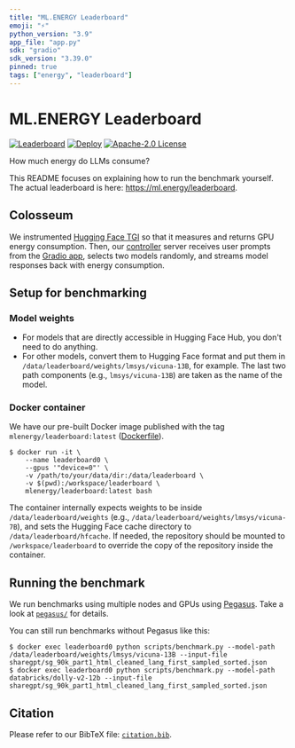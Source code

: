 ```yaml
---
title: "ML.ENERGY Leaderboard"
emoji: "⚡"
python_version: "3.9"
app_file: "app.py"
sdk: "gradio"
sdk_version: "3.39.0"
pinned: true
tags: ["energy", "leaderboard"]
---
```


# ML.ENERGY Leaderboard

[![Leaderboard](https://custom-icon-badges.herokuapp.com/badge/ML.ENERGY-Leaderboard-blue.svg?logo=ml-energy-2)](https://ml.energy/leaderboard)
[![Deploy](https://github.com/ml-energy/leaderboard/actions/workflows/push_spaces.yaml/badge.svg?branch=web)](https://github.com/ml-energy/leaderboard/actions/workflows/push_spaces.yaml)
[![Apache-2.0 License](https://custom-icon-badges.herokuapp.com/github/license/ml-energy/leaderboard?logo=law)](/LICENSE)

How much energy do LLMs consume?

This README focuses on explaining how to run the benchmark yourself.
The actual leaderboard is here: https://ml.energy/leaderboard.

## Colosseum

We instrumented [Hugging Face TGI](https://github.com/huggingface/text-generation-inference) so that it measures and returns GPU energy consumption.
Then, our [controller](/spitfight/colosseum/controller) server receives user prompts from the [Gradio app](/app.py), selects two models randomly, and streams model responses back with energy consumption.

## Setup for benchmarking

### Model weights

- For models that are directly accessible in Hugging Face Hub, you don't need to do anything.
- For other models, convert them to Hugging Face format and put them in `/data/leaderboard/weights/lmsys/vicuna-13B`, for example. The last two path components (e.g., `lmsys/vicuna-13B`) are taken as the name of the model.

### Docker container

We have our pre-built Docker image published with the tag `mlenergy/leaderboard:latest` ([Dockerfile](/Dockerfile)).

```console
$ docker run -it \
    --name leaderboard0 \
    --gpus '"device=0"' \
    -v /path/to/your/data/dir:/data/leaderboard \
    -v $(pwd):/workspace/leaderboard \
    mlenergy/leaderboard:latest bash
```

The container internally expects weights to be inside `/data/leaderboard/weights` (e.g., `/data/leaderboard/weights/lmsys/vicuna-7B`), and sets the Hugging Face cache directory to `/data/leaderboard/hfcache`.
If needed, the repository should be mounted to `/workspace/leaderboard` to override the copy of the repository inside the container.

## Running the benchmark

We run benchmarks using multiple nodes and GPUs using [Pegasus](https://github.com/jaywonchung/pegasus). Take a look at [`pegasus/`](/pegasus) for details.

You can still run benchmarks without Pegasus like this:

```console
$ docker exec leaderboard0 python scripts/benchmark.py --model-path /data/leaderboard/weights/lmsys/vicuna-13B --input-file sharegpt/sg_90k_part1_html_cleaned_lang_first_sampled_sorted.json
$ docker exec leaderboard0 python scripts/benchmark.py --model-path databricks/dolly-v2-12b --input-file sharegpt/sg_90k_part1_html_cleaned_lang_first_sampled_sorted.json
```

## Citation

Please refer to our BibTeX file: [`citation.bib`](/docs/citation.bib).
